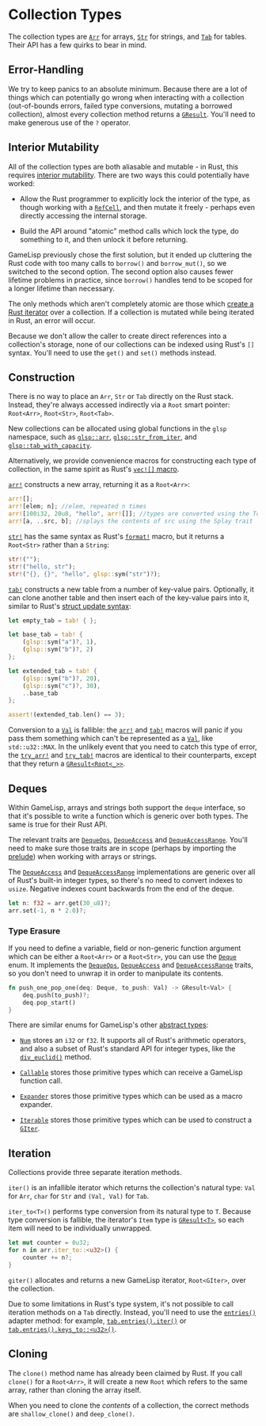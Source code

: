 # Collection Types

The collection types are [`Arr`] for arrays, [`Str`] for strings, and [`Tab`] for tables. Their 
API has a few quirks to bear in mind.

[`Arr`]: https://docs.rs/glsp/*/glsp/struct.Arr.html
[`Str`]: https://docs.rs/glsp/*/glsp/struct.Str.html
[`Tab`]: https://docs.rs/glsp/*/glsp/struct.Tab.html


## Error-Handling

We try to keep panics to an absolute minimum. Because there are a lot of things which can
potentially go wrong when interacting with a collection (out-of-bounds errors, failed type
conversions, mutating a borrowed collection), almost every collection method returns a
[`GResult`]. You'll need to make generous use of the `?` operator.

[`GResult`]: https://docs.rs/glsp/*/glsp/type.GResult.html


## Interior Mutability

All of the collection types are both aliasable and mutable - in Rust, this requires [interior 
mutability](https://doc.rust-lang.org/reference/interior-mutability.html). There are two ways 
this could potentially have worked:

- Allow the Rust programmer to explicitly lock the interior of the type, as though working with
  a [`RefCell`], and then mutate it freely - perhaps even directly accessing the internal storage.

- Build the API around "atomic" method calls which lock the type, do something to it, and then 
  unlock it before returning.

[`RefCell`]: https://doc.rust-lang.org/stable/std/cell/struct.RefCell.html

GameLisp previously chose the first solution, but it ended up cluttering the Rust code with
too many calls to `borrow()` and `borrow_mut()`, so we switched to the second option. The
second option also causes fewer lifetime problems in practice, since `borrow()` handles tend to be 
scoped for a longer lifetime than necessary.

The only methods which aren't completely atomic are those which [create a Rust iterator](#iteration) 
over a collection. If a collection is mutated while being iterated in Rust, an error will occur.

Because we don't allow the caller to create direct references into a collection's storage, none of
our collections can be indexed using Rust's `[]` syntax. You'll need to use the `get()` and
`set()` methods instead.


## Construction

There is no way to place an `Arr`, `Str` or `Tab` directly on the Rust stack. Instead, they're
always accessed indirectly via a `Root` smart pointer: `Root<Arr>`, `Root<Str>`, `Root<Tab>`.

[`Arr`]: https://docs.rs/glsp/*/glsp/struct.Arr.html
[`Str`]: https://docs.rs/glsp/*/glsp/struct.Str.html
[`Tab`]: https://docs.rs/glsp/*/glsp/struct.Tab.html
[`Root`]: https://docs.rs/glsp/*/glsp/struct.Root.html

New collections can be allocated using global functions in the `glsp` namespace, such as
[`glsp::arr`], [`glsp::str_from_iter`], and [`glsp::tab_with_capacity`].

[`glsp::arr`]: https://docs.rs/glsp/*/glsp/fn.arr.html
[`glsp::str_from_iter`]: https://docs.rs/glsp/*/glsp/fn.str_from_iter.html
[`glsp::tab_with_capacity`]: https://docs.rs/glsp/*/glsp/fn.tab_with_capacity.html

Alternatively, we provide convenience macros for constructing each type of collection, in the
same spirit as Rust's [`vec![]` macro](https://doc.rust-lang.org/stable/std/macro.vec.html).

[`arr!`] constructs a new array, returning it as a `Root<Arr>`:

[`arr!`]: https://docs.rs/glsp/*/glsp/macro.arr.html

```rust
arr![];
arr![elem; n]; //elem, repeated n times
arr![100i32, 20u8, "hello", arr![]]; //types are converted using the ToVal trait
arr![a, ..src, b]; //splays the contents of src using the Splay trait
```

[`str!`] has the same syntax as Rust's [`format!`] macro, but it returns a `Root<Str>`
rather than a `String`:

[`str!`]: https://docs.rs/glsp/*/glsp/macro.str.html
[`format!`]: https://doc.rust-lang.org/std/fmt/

```rust
str!("");
str!("hello, str");
str!("{}, {}", "hello", glsp::sym("str")?);
```

[`tab!`] constructs a new table from a number of key-value pairs. Optionally, it can
clone another table and then insert each of the key-value pairs into it, similar to Rust's
[struct update syntax]:

[`tab!`]: https://docs.rs/glsp/*/glsp/macro.tab.html
[struct update syntax]: https://doc.rust-lang.org/reference/expressions/struct-expr.html#functional-update-syntax

```rust
let empty_tab = tab! { };

let base_tab = tab! {
	(glsp::sym("a")?, 1),
	(glsp::sym("b")?, 2)
};

let extended_tab = tab! {
	(glsp::sym("b")?, 20),
	(glsp::sym("c")?, 30),
	..base_tab
};

assert!(extended_tab.len() == 3);
```

Conversion to a [`Val`] is fallible: the [`arr!`] and [`tab!`] macros will panic if you pass them 
something which can't be represented as a [`Val`], like `std::u32::MAX`. In the unlikely event
that you need to catch this type of error, the [`try_arr!`] and [`try_tab!`] macros are 
identical to their counterparts, except that they return a [`GResult<Root<_>>`].

[`Val`]: https://docs.rs/glsp/*/glsp/enum.Val.html
[`try_arr!`]: https://docs.rs/glsp/*/glsp/macro.try_arr.html
[`try_tab!`]: https://docs.rs/glsp/*/glsp/macro.try_tab.html
[`GResult<Root<_>>`]: https://docs.rs/glsp/*/glsp/type.GResult.html


## Deques

Within GameLisp, arrays and strings both support the `deque` interface, so that it's possible to
write a function which is generic over both types. The same is true for their Rust API.

The relevant traits are [`DequeOps`], [`DequeAccess`] and [`DequeAccessRange`]. You'll need to 
make sure those traits are in scope (perhaps by importing the 
[prelude](the-glsp-crate.md#the-prelude)) when working with arrays or strings.

The [`DequeAccess`] and [`DequeAccessRange`] implementations are generic over 
all of Rust's built-in integer types, so there's no need to convert indexes to `usize`. Negative 
indexes count backwards from the end of the deque.

```rust
let n: f32 = arr.get(30_u8)?;
arr.set(-1, n * 2.0)?;
```

### Type Erasure

If you need to define a variable, field or non-generic function argument which can be either a
`Root<Arr>` or a `Root<Str>`, you can use the [`Deque`] enum. It implements the [`DequeOps`],
[`DequeAccess`] and [`DequeAccessRange`] traits, so you don't need to unwrap it in order to 
manipulate its contents.

```rust
fn push_one_pop_one(deq: Deque, to_push: Val) -> GResult<Val> {
	deq.push(to_push)?;
	deq.pop_start()
}
```

[`Deque`]: https://docs.rs/glsp/*/glsp/enum.Deque.html
[`DequeOps`]: https://docs.rs/glsp/*/glsp/trait.DequeOps.html
[`DequeAccess`]: https://docs.rs/glsp/*/glsp/trait.DequeAccess.html
[`DequeAccessRange`]: https://docs.rs/glsp/*/glsp/trait.DequeAccessRange.html

There are similar enums for GameLisp's other [abstract types](syntax-and-types.md#abstract-types):

- [`Num`] stores an `i32` or `f32`. It supports all of Rust's arithmetic operators, and
  also a subset of Rust's standard API for integer types, like the [`div_euclid()`] method.

- [`Callable`] stores those primitive types which can receive a GameLisp function call.

- [`Expander`] stores those primitive types which can be used as a macro expander.

- [`Iterable`] stores those primitive types which can be used to construct a [`GIter`].

[`Num`]: https://docs.rs/glsp/*/glsp/enum.Num.html
[`div_euclid()`]: https://doc.rust-lang.org/std/primitive.i32.html#method.div_euclid
[`Callable`]: https://docs.rs/glsp/*/glsp/enum.Callable.html
[`Expander`]: https://docs.rs/glsp/*/glsp/enum.Expander.html
[`Iterable`]: https://docs.rs/glsp/*/glsp/enum.Iterable.html
[`GIter`]: https://docs.rs/glsp/*/glsp/struct.GIter.html


## Iteration

Collections provide three separate iteration methods. 

`iter()` is an infallible iterator which returns the collection's natural type: `Val` for `Arr`, 
`char` for `Str` and `(Val, Val)` for `Tab`.

`iter_to<T>()` performs type conversion from its natural type to `T`. Because type conversion is
fallible, the iterator's `Item` type is [`GResult<T>`], so each item will need to be individually
unwrapped.

[`GResult<T>`]: https://docs.rs/glsp/*/glsp/type.GResult.html

```rust
let mut counter = 0u32;
for n in arr.iter_to::<u32>() {
	counter += n?;
}
```

`giter()` allocates and returns a new GameLisp iterator, `Root<GIter>`, over the collection.

[`Root<GIter>`]: https://docs.rs/glsp/*/glsp/struct.GIter.html

Due to some limitations in Rust's type system, it's not possible to call iteration methods on a
`Tab` directly. Instead, you'll need to use the [`entries()`] adapter method: for example,
[`tab.entries().iter()`] or [`tab.entries().keys_to::<u32>()`].

[`entries()`]: https://docs.rs/glsp/*/glsp/struct.Tab.html#method.entries
[`tab.entries().iter()`]: https://docs.rs/glsp/*/glsp/struct.TabEntries.html#method.iter
[`tab.entries().keys_to::<u32>()`]: https://docs.rs/glsp/*/glsp/struct.TabEntries.html#method.keys_to

## Cloning

The `clone()` method name has already been claimed by Rust. If you call `clone()` for a 
`Root<Arr>`, it will create a new `Root` which refers to the same array, rather than cloning the 
array itself.

When you need to clone the *contents* of a collection, the correct methods are `shallow_clone()` 
and `deep_clone()`.

